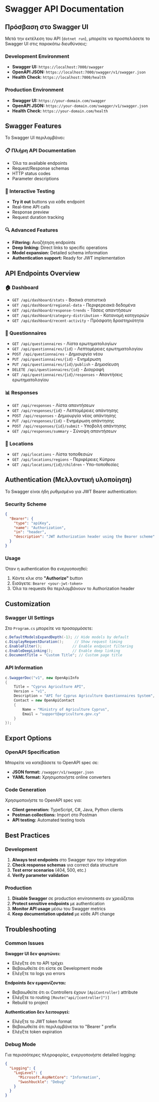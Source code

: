 # Swagger API Documentation

## Πρόσβαση στο Swagger UI

Μετά την εκτέλεση του API (`dotnet run`), μπορείτε να προσπελάσετε το Swagger UI στις παρακάτω διευθύνσεις:

### Development Environment
- **Swagger UI:** `https://localhost:7000/swagger`
- **OpenAPI JSON:** `https://localhost:7000/swagger/v1/swagger.json`
- **Health Check:** `https://localhost:7000/health`

### Production Environment
- **Swagger UI:** `https://your-domain.com/swagger`
- **OpenAPI JSON:** `https://your-domain.com/swagger/v1/swagger.json`
- **Health Check:** `https://your-domain.com/health`

## Swagger Features

Το Swagger UI περιλαμβάνει:

### 📋 Πλήρη API Documentation
- Όλα τα available endpoints
- Request/Response schemas
- HTTP status codes
- Parameter descriptions

### 🧪 Interactive Testing
- **Try it out** buttons για κάθε endpoint
- Real-time API calls
- Response preview
- Request duration tracking

### 🔍 Advanced Features
- **Filtering:** Αναζήτηση endpoints
- **Deep linking:** Direct links to specific operations
- **Model expansion:** Detailed schema information
- **Authentication support:** Ready for JWT implementation

## API Endpoints Overview

### 🏠 Dashboard
- `GET /api/dashboard/stats` - Βασικά στατιστικά
- `GET /api/dashboard/regional-data` - Περιφερειακά δεδομένα
- `GET /api/dashboard/response-trends` - Τάσεις απαντήσεων
- `GET /api/dashboard/category-distribution` - Κατανομή κατηγοριών
- `GET /api/dashboard/recent-activity` - Πρόσφατη δραστηριότητα

### 📝 Questionnaires
- `GET /api/questionnaires` - Λίστα ερωτηματολογίων
- `GET /api/questionnaires/{id}` - Λεπτομέρειες ερωτηματολογίου
- `POST /api/questionnaires` - Δημιουργία νέου
- `PUT /api/questionnaires/{id}` - Ενημέρωση
- `PUT /api/questionnaires/{id}/publish` - Δημοσίευση
- `DELETE /api/questionnaires/{id}` - Διαγραφή
- `GET /api/questionnaires/{id}/responses` - Απαντήσεις ερωτηματολογίου

### 📊 Responses
- `GET /api/responses` - Λίστα απαντήσεων
- `GET /api/responses/{id}` - Λεπτομέρειες απάντησης
- `POST /api/responses` - Δημιουργία νέας απάντησης
- `PUT /api/responses/{id}` - Ενημέρωση απάντησης
- `POST /api/responses/{id}/submit` - Υποβολή απάντησης
- `GET /api/responses/summary` - Σύνοψη απαντήσεων

### 📍 Locations
- `GET /api/locations` - Λίστα τοποθεσιών
- `GET /api/locations/regions` - Περιφέρειες Κύπρου
- `GET /api/locations/{id}/children` - Υπο-τοποθεσίες

## Authentication (Μελλοντική υλοποίηση)

Το Swagger είναι ήδη ρυθμισμένο για JWT Bearer authentication:

### Security Scheme
```json
{
  "Bearer": {
    "type": "apiKey",
    "name": "Authorization",
    "in": "header",
    "description": "JWT Authorization header using the Bearer scheme"
  }
}
```

### Usage
Όταν η authentication θα ενεργοποιηθεί:
1. Κάντε κλικ στο **"Authorize"** button
2. Εισάγετε: `Bearer <your-jwt-token>`
3. Όλα τα requests θα περιλαμβάνουν το Authorization header

## Customization

### Swagger UI Settings
Στο `Program.cs` μπορείτε να προσαρμόσετε:

```csharp
c.DefaultModelsExpandDepth(-1); // Hide models by default
c.DisplayRequestDuration();     // Show request timing
c.EnableFilter();              // Enable endpoint filtering
c.EnableDeepLinking();         // Enable deep linking
c.DocumentTitle = "Custom Title"; // Custom page title
```

### API Information
```csharp
c.SwaggerDoc("v1", new OpenApiInfo
{
    Title = "Cyprus Agriculture API",
    Version = "v1",
    Description = "API for Cyprus Agriculture Questionnaires System",
    Contact = new OpenApiContact
    {
        Name = "Ministry of Agriculture Cyprus",
        Email = "support@agriculture.gov.cy"
    }
});
```

## Export Options

### OpenAPI Specification
Μπορείτε να κατεβάσετε το OpenAPI spec σε:
- **JSON format:** `/swagger/v1/swagger.json`
- **YAML format:** Χρησιμοποιήστε online converters

### Code Generation
Χρησιμοποιήστε το OpenAPI spec για:
- **Client generation:** TypeScript, C#, Java, Python clients
- **Postman collections:** Import στο Postman
- **API testing:** Automated testing tools

## Best Practices

### Development
1. **Always test endpoints** στο Swagger πριν την integration
2. **Check response schemas** για correct data structure
3. **Test error scenarios** (404, 500, etc.)
4. **Verify parameter validation** 

### Production
1. **Disable Swagger** σε production environments αν χρειάζεται
2. **Protect sensitive endpoints** με authentication
3. **Monitor API usage** μέσω του Swagger metrics
4. **Keep documentation updated** με κάθε API change

## Troubleshooting

### Common Issues

**Swagger UI δεν φορτώνει:**
- Ελέγξτε ότι το API τρέχει
- Βεβαιωθείτε ότι είστε σε Development mode
- Ελέγξτε τα logs για errors

**Endpoints δεν εμφανίζονται:**
- Βεβαιωθείτε ότι οι Controllers έχουν `[ApiController]` attribute
- Ελέγξτε το routing `[Route("api/[controller]")]`
- Rebuild το project

**Authentication δεν λειτουργεί:**
- Ελέγξτε το JWT token format
- Βεβαιωθείτε ότι περιλαμβάνεται το "Bearer " prefix
- Ελέγξτε token expiration

### Debug Mode
Για περισσότερες πληροφορίες, ενεργοποιήστε detailed logging:

```json
{
  "Logging": {
    "LogLevel": {
      "Microsoft.AspNetCore": "Information",
      "Swashbuckle": "Debug"
    }
  }
}
```